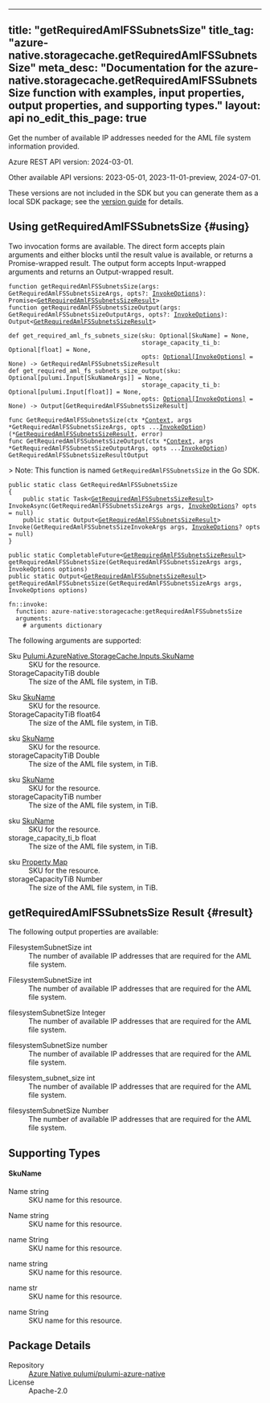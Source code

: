 
---
title: "getRequiredAmlFSSubnetsSize"
title_tag: "azure-native.storagecache.getRequiredAmlFSSubnetsSize"
meta_desc: "Documentation for the azure-native.storagecache.getRequiredAmlFSSubnetsSize function with examples, input properties, output properties, and supporting types."
layout: api
no_edit_this_page: true
---



<!-- WARNING: this file was generated by Pulumi Docs Generator. -->
<!-- Do not edit by hand unless you're certain you know what you are doing! -->

Get the number of available IP addresses needed for the AML file system information provided.

Azure REST API version: 2024-03-01.

Other available API versions: 2023-05-01, 2023-11-01-preview, 2024-07-01.

These versions are not included in the SDK but you can generate them as a local SDK package; see the [version guide](../../../version-guide/#accessing-any-api-version-via-local-packages) for details.




## Using getRequiredAmlFSSubnetsSize {#using}

Two invocation forms are available. The direct form accepts plain
arguments and either blocks until the result value is available, or
returns a Promise-wrapped result. The output form accepts
Input-wrapped arguments and returns an Output-wrapped result.

<div>
<pulumi-chooser type="language" options="csharp,go,typescript,python,yaml,java"></pulumi-chooser>
</div>


<div>
<pulumi-choosable type="language" values="javascript,typescript">
<div class="highlight"
><pre class="chroma"><code class="language-typescript" data-lang="typescript"
><span class="k">function </span>getRequiredAmlFSSubnetsSize<span class="p">(</span><span class="nx">args</span><span class="p">:</span> <span class="nx">GetRequiredAmlFSSubnetsSizeArgs</span><span class="p">,</span> <span class="nx">opts</span><span class="p">?:</span> <span class="nx"><a href="/docs/reference/pkg/nodejs/pulumi/pulumi/#InvokeOptions">InvokeOptions</a></span><span class="p">): Promise&lt;<span class="nx"><a href="#result">GetRequiredAmlFSSubnetsSizeResult</a></span>></span
><span class="k">
function </span>getRequiredAmlFSSubnetsSizeOutput<span class="p">(</span><span class="nx">args</span><span class="p">:</span> <span class="nx">GetRequiredAmlFSSubnetsSizeOutputArgs</span><span class="p">,</span> <span class="nx">opts</span><span class="p">?:</span> <span class="nx"><a href="/docs/reference/pkg/nodejs/pulumi/pulumi/#InvokeOptions">InvokeOptions</a></span><span class="p">): Output&lt;<span class="nx"><a href="#result">GetRequiredAmlFSSubnetsSizeResult</a></span>></span
></code></pre></div>
</pulumi-choosable>
</div>


<div>
<pulumi-choosable type="language" values="python">
<div class="highlight"><pre class="chroma"><code class="language-python" data-lang="python"
><span class="k">def </span>get_required_aml_fs_subnets_size<span class="p">(</span><span class="nx">sku</span><span class="p">:</span> <span class="nx">Optional[SkuName]</span> = None<span class="p">,</span>
                                     <span class="nx">storage_capacity_ti_b</span><span class="p">:</span> <span class="nx">Optional[float]</span> = None<span class="p">,</span>
                                     <span class="nx">opts</span><span class="p">:</span> <span class="nx"><a href="/docs/reference/pkg/python/pulumi/#pulumi.InvokeOptions">Optional[InvokeOptions]</a></span> = None<span class="p">) -&gt;</span> <span>GetRequiredAmlFSSubnetsSizeResult</span
><span class="k">
def </span>get_required_aml_fs_subnets_size_output<span class="p">(</span><span class="nx">sku</span><span class="p">:</span> <span class="nx">Optional[pulumi.Input[SkuNameArgs]]</span> = None<span class="p">,</span>
                                     <span class="nx">storage_capacity_ti_b</span><span class="p">:</span> <span class="nx">Optional[pulumi.Input[float]]</span> = None<span class="p">,</span>
                                     <span class="nx">opts</span><span class="p">:</span> <span class="nx"><a href="/docs/reference/pkg/python/pulumi/#pulumi.InvokeOptions">Optional[InvokeOptions]</a></span> = None<span class="p">) -&gt;</span> <span>Output[GetRequiredAmlFSSubnetsSizeResult]</span
></code></pre></div>
</pulumi-choosable>
</div>


<div>
<pulumi-choosable type="language" values="go">
<div class="highlight"><pre class="chroma"><code class="language-go" data-lang="go"
><span class="k">func </span>GetRequiredAmlFSSubnetsSize<span class="p">(</span><span class="nx">ctx</span><span class="p"> *</span><span class="nx"><a href="https://pkg.go.dev/github.com/pulumi/pulumi/sdk/v3/go/pulumi?tab=doc#Context">Context</a></span><span class="p">,</span> <span class="nx">args</span><span class="p"> *</span><span class="nx">GetRequiredAmlFSSubnetsSizeArgs</span><span class="p">,</span> <span class="nx">opts</span><span class="p"> ...</span><span class="nx"><a href="https://pkg.go.dev/github.com/pulumi/pulumi/sdk/v3/go/pulumi?tab=doc#InvokeOption">InvokeOption</a></span><span class="p">) (*<span class="nx"><a href="#result">GetRequiredAmlFSSubnetsSizeResult</a></span>, error)</span
><span class="k">
func </span>GetRequiredAmlFSSubnetsSizeOutput<span class="p">(</span><span class="nx">ctx</span><span class="p"> *</span><span class="nx"><a href="https://pkg.go.dev/github.com/pulumi/pulumi/sdk/v3/go/pulumi?tab=doc#Context">Context</a></span><span class="p">,</span> <span class="nx">args</span><span class="p"> *</span><span class="nx">GetRequiredAmlFSSubnetsSizeOutputArgs</span><span class="p">,</span> <span class="nx">opts</span><span class="p"> ...</span><span class="nx"><a href="https://pkg.go.dev/github.com/pulumi/pulumi/sdk/v3/go/pulumi?tab=doc#InvokeOption">InvokeOption</a></span><span class="p">) GetRequiredAmlFSSubnetsSizeResultOutput</span
></code></pre></div>

&gt; Note: This function is named `GetRequiredAmlFSSubnetsSize` in the Go SDK.

</pulumi-choosable>
</div>


<div>
<pulumi-choosable type="language" values="csharp">
<div class="highlight"><pre class="chroma"><code class="language-csharp" data-lang="csharp"><span class="k">public static class </span><span class="nx">GetRequiredAmlFSSubnetsSize </span><span class="p">
{</span><span class="k">
    public static </span>Task&lt;<span class="nx"><a href="#result">GetRequiredAmlFSSubnetsSizeResult</a></span>> <span class="p">InvokeAsync(</span><span class="nx">GetRequiredAmlFSSubnetsSizeArgs</span><span class="p"> </span><span class="nx">args<span class="p">,</span> <span class="nx"><a href="/docs/reference/pkg/dotnet/Pulumi/Pulumi.InvokeOptions.html">InvokeOptions</a></span><span class="p">? </span><span class="nx">opts = null<span class="p">)</span><span class="k">
    public static </span>Output&lt;<span class="nx"><a href="#result">GetRequiredAmlFSSubnetsSizeResult</a></span>> <span class="p">Invoke(</span><span class="nx">GetRequiredAmlFSSubnetsSizeInvokeArgs</span><span class="p"> </span><span class="nx">args<span class="p">,</span> <span class="nx"><a href="/docs/reference/pkg/dotnet/Pulumi/Pulumi.InvokeOptions.html">InvokeOptions</a></span><span class="p">? </span><span class="nx">opts = null<span class="p">)</span><span class="p">
}</span></code></pre></div>
</pulumi-choosable>
</div>


<div>
<pulumi-choosable type="language" values="java">
<div class="highlight"><pre class="chroma"><code class="language-java" data-lang="java"><span class="k">public static CompletableFuture&lt;<span class="nx"><a href="#result">GetRequiredAmlFSSubnetsSizeResult</a></span>> </span>getRequiredAmlFSSubnetsSize<span class="p">(</span><span class="nx">GetRequiredAmlFSSubnetsSizeArgs</span><span class="p"> </span><span class="nx">args<span class="p">,</span> <span class="nx">InvokeOptions</span><span class="p"> </span><span class="nx">options<span class="p">)</span>
<span class="k">public static Output&lt;<span class="nx"><a href="#result">GetRequiredAmlFSSubnetsSizeResult</a></span>> </span>getRequiredAmlFSSubnetsSize<span class="p">(</span><span class="nx">GetRequiredAmlFSSubnetsSizeArgs</span><span class="p"> </span><span class="nx">args<span class="p">,</span> <span class="nx">InvokeOptions</span><span class="p"> </span><span class="nx">options<span class="p">)</span>
</code></pre></div>
</pulumi-choosable>
</div>


<div>
<pulumi-choosable type="language" values="yaml">
<div class="highlight"><pre class="chroma"><code class="language-yaml" data-lang="yaml"><span class="k">fn::invoke:</span>
<span class="k">&nbsp;&nbsp;function:</span> azure-native:storagecache:getRequiredAmlFSSubnetsSize
<span class="k">&nbsp;&nbsp;arguments:</span>
<span class="c">&nbsp;&nbsp;&nbsp;&nbsp;# arguments dictionary</span></code></pre></div>
</pulumi-choosable>
</div>



The following arguments are supported:


<div>
<pulumi-choosable type="language" values="csharp">
<dl class="resources-properties"><dt class="property-optional property-replacement"
            title="Optional">
        <span id="sku_csharp">
<a data-swiftype-name="resource-property" data-swiftype-type="text" href="#sku_csharp" style="color: inherit; text-decoration: inherit;">Sku</a>
</span>
        <span class="property-indicator"></span>
        <span class="property-type"><a href="#skuname">Pulumi.<wbr>Azure<wbr>Native.<wbr>Storage<wbr>Cache.<wbr>Inputs.<wbr>Sku<wbr>Name</a></span>
    </dt>
    <dd>SKU for the resource.</dd><dt class="property-optional"
            title="Optional">
        <span id="storagecapacitytib_csharp">
<a data-swiftype-name="resource-property" data-swiftype-type="text" href="#storagecapacitytib_csharp" style="color: inherit; text-decoration: inherit;">Storage<wbr>Capacity<wbr>Ti<wbr>B</a>
</span>
        <span class="property-indicator"></span>
        <span class="property-type">double</span>
    </dt>
    <dd>The size of the AML file system, in TiB.</dd></dl>
</pulumi-choosable>
</div>

<div>
<pulumi-choosable type="language" values="go">
<dl class="resources-properties"><dt class="property-optional property-replacement"
            title="Optional">
        <span id="sku_go">
<a data-swiftype-name="resource-property" data-swiftype-type="text" href="#sku_go" style="color: inherit; text-decoration: inherit;">Sku</a>
</span>
        <span class="property-indicator"></span>
        <span class="property-type"><a href="#skuname">Sku<wbr>Name</a></span>
    </dt>
    <dd>SKU for the resource.</dd><dt class="property-optional"
            title="Optional">
        <span id="storagecapacitytib_go">
<a data-swiftype-name="resource-property" data-swiftype-type="text" href="#storagecapacitytib_go" style="color: inherit; text-decoration: inherit;">Storage<wbr>Capacity<wbr>Ti<wbr>B</a>
</span>
        <span class="property-indicator"></span>
        <span class="property-type">float64</span>
    </dt>
    <dd>The size of the AML file system, in TiB.</dd></dl>
</pulumi-choosable>
</div>

<div>
<pulumi-choosable type="language" values="java">
<dl class="resources-properties"><dt class="property-optional property-replacement"
            title="Optional">
        <span id="sku_java">
<a data-swiftype-name="resource-property" data-swiftype-type="text" href="#sku_java" style="color: inherit; text-decoration: inherit;">sku</a>
</span>
        <span class="property-indicator"></span>
        <span class="property-type"><a href="#skuname">Sku<wbr>Name</a></span>
    </dt>
    <dd>SKU for the resource.</dd><dt class="property-optional"
            title="Optional">
        <span id="storagecapacitytib_java">
<a data-swiftype-name="resource-property" data-swiftype-type="text" href="#storagecapacitytib_java" style="color: inherit; text-decoration: inherit;">storage<wbr>Capacity<wbr>Ti<wbr>B</a>
</span>
        <span class="property-indicator"></span>
        <span class="property-type">Double</span>
    </dt>
    <dd>The size of the AML file system, in TiB.</dd></dl>
</pulumi-choosable>
</div>

<div>
<pulumi-choosable type="language" values="javascript,typescript">
<dl class="resources-properties"><dt class="property-optional property-replacement"
            title="Optional">
        <span id="sku_nodejs">
<a data-swiftype-name="resource-property" data-swiftype-type="text" href="#sku_nodejs" style="color: inherit; text-decoration: inherit;">sku</a>
</span>
        <span class="property-indicator"></span>
        <span class="property-type"><a href="#skuname">Sku<wbr>Name</a></span>
    </dt>
    <dd>SKU for the resource.</dd><dt class="property-optional"
            title="Optional">
        <span id="storagecapacitytib_nodejs">
<a data-swiftype-name="resource-property" data-swiftype-type="text" href="#storagecapacitytib_nodejs" style="color: inherit; text-decoration: inherit;">storage<wbr>Capacity<wbr>Ti<wbr>B</a>
</span>
        <span class="property-indicator"></span>
        <span class="property-type">number</span>
    </dt>
    <dd>The size of the AML file system, in TiB.</dd></dl>
</pulumi-choosable>
</div>

<div>
<pulumi-choosable type="language" values="python">
<dl class="resources-properties"><dt class="property-optional property-replacement"
            title="Optional">
        <span id="sku_python">
<a data-swiftype-name="resource-property" data-swiftype-type="text" href="#sku_python" style="color: inherit; text-decoration: inherit;">sku</a>
</span>
        <span class="property-indicator"></span>
        <span class="property-type"><a href="#skuname">Sku<wbr>Name</a></span>
    </dt>
    <dd>SKU for the resource.</dd><dt class="property-optional"
            title="Optional">
        <span id="storage_capacity_ti_b_python">
<a data-swiftype-name="resource-property" data-swiftype-type="text" href="#storage_capacity_ti_b_python" style="color: inherit; text-decoration: inherit;">storage_<wbr>capacity_<wbr>ti_<wbr>b</a>
</span>
        <span class="property-indicator"></span>
        <span class="property-type">float</span>
    </dt>
    <dd>The size of the AML file system, in TiB.</dd></dl>
</pulumi-choosable>
</div>

<div>
<pulumi-choosable type="language" values="yaml">
<dl class="resources-properties"><dt class="property-optional property-replacement"
            title="Optional">
        <span id="sku_yaml">
<a data-swiftype-name="resource-property" data-swiftype-type="text" href="#sku_yaml" style="color: inherit; text-decoration: inherit;">sku</a>
</span>
        <span class="property-indicator"></span>
        <span class="property-type"><a href="#skuname">Property Map</a></span>
    </dt>
    <dd>SKU for the resource.</dd><dt class="property-optional"
            title="Optional">
        <span id="storagecapacitytib_yaml">
<a data-swiftype-name="resource-property" data-swiftype-type="text" href="#storagecapacitytib_yaml" style="color: inherit; text-decoration: inherit;">storage<wbr>Capacity<wbr>Ti<wbr>B</a>
</span>
        <span class="property-indicator"></span>
        <span class="property-type">Number</span>
    </dt>
    <dd>The size of the AML file system, in TiB.</dd></dl>
</pulumi-choosable>
</div>




## getRequiredAmlFSSubnetsSize Result {#result}

The following output properties are available:



<div>
<pulumi-choosable type="language" values="csharp">
<dl class="resources-properties"><dt class="property-"
            title="">
        <span id="filesystemsubnetsize_csharp">
<a data-swiftype-name="resource-property" data-swiftype-type="text" href="#filesystemsubnetsize_csharp" style="color: inherit; text-decoration: inherit;">Filesystem<wbr>Subnet<wbr>Size</a>
</span>
        <span class="property-indicator"></span>
        <span class="property-type">int</span>
    </dt>
    <dd>The number of available IP addresses that are required for the AML file system.</dd></dl>
</pulumi-choosable>
</div>

<div>
<pulumi-choosable type="language" values="go">
<dl class="resources-properties"><dt class="property-"
            title="">
        <span id="filesystemsubnetsize_go">
<a data-swiftype-name="resource-property" data-swiftype-type="text" href="#filesystemsubnetsize_go" style="color: inherit; text-decoration: inherit;">Filesystem<wbr>Subnet<wbr>Size</a>
</span>
        <span class="property-indicator"></span>
        <span class="property-type">int</span>
    </dt>
    <dd>The number of available IP addresses that are required for the AML file system.</dd></dl>
</pulumi-choosable>
</div>

<div>
<pulumi-choosable type="language" values="java">
<dl class="resources-properties"><dt class="property-"
            title="">
        <span id="filesystemsubnetsize_java">
<a data-swiftype-name="resource-property" data-swiftype-type="text" href="#filesystemsubnetsize_java" style="color: inherit; text-decoration: inherit;">filesystem<wbr>Subnet<wbr>Size</a>
</span>
        <span class="property-indicator"></span>
        <span class="property-type">Integer</span>
    </dt>
    <dd>The number of available IP addresses that are required for the AML file system.</dd></dl>
</pulumi-choosable>
</div>

<div>
<pulumi-choosable type="language" values="javascript,typescript">
<dl class="resources-properties"><dt class="property-"
            title="">
        <span id="filesystemsubnetsize_nodejs">
<a data-swiftype-name="resource-property" data-swiftype-type="text" href="#filesystemsubnetsize_nodejs" style="color: inherit; text-decoration: inherit;">filesystem<wbr>Subnet<wbr>Size</a>
</span>
        <span class="property-indicator"></span>
        <span class="property-type">number</span>
    </dt>
    <dd>The number of available IP addresses that are required for the AML file system.</dd></dl>
</pulumi-choosable>
</div>

<div>
<pulumi-choosable type="language" values="python">
<dl class="resources-properties"><dt class="property-"
            title="">
        <span id="filesystem_subnet_size_python">
<a data-swiftype-name="resource-property" data-swiftype-type="text" href="#filesystem_subnet_size_python" style="color: inherit; text-decoration: inherit;">filesystem_<wbr>subnet_<wbr>size</a>
</span>
        <span class="property-indicator"></span>
        <span class="property-type">int</span>
    </dt>
    <dd>The number of available IP addresses that are required for the AML file system.</dd></dl>
</pulumi-choosable>
</div>

<div>
<pulumi-choosable type="language" values="yaml">
<dl class="resources-properties"><dt class="property-"
            title="">
        <span id="filesystemsubnetsize_yaml">
<a data-swiftype-name="resource-property" data-swiftype-type="text" href="#filesystemsubnetsize_yaml" style="color: inherit; text-decoration: inherit;">filesystem<wbr>Subnet<wbr>Size</a>
</span>
        <span class="property-indicator"></span>
        <span class="property-type">Number</span>
    </dt>
    <dd>The number of available IP addresses that are required for the AML file system.</dd></dl>
</pulumi-choosable>
</div>




## Supporting Types


<h4 id="skuname">Sku<wbr>Name</h4>



<div>
<pulumi-choosable type="language" values="csharp">
<dl class="resources-properties"><dt class="property-optional"
            title="Optional">
        <span id="name_csharp">
<a data-swiftype-name="resource-property" data-swiftype-type="text" href="#name_csharp" style="color: inherit; text-decoration: inherit;">Name</a>
</span>
        <span class="property-indicator"></span>
        <span class="property-type">string</span>
    </dt>
    <dd>SKU name for this resource.</dd></dl>
</pulumi-choosable>
</div>

<div>
<pulumi-choosable type="language" values="go">
<dl class="resources-properties"><dt class="property-optional"
            title="Optional">
        <span id="name_go">
<a data-swiftype-name="resource-property" data-swiftype-type="text" href="#name_go" style="color: inherit; text-decoration: inherit;">Name</a>
</span>
        <span class="property-indicator"></span>
        <span class="property-type">string</span>
    </dt>
    <dd>SKU name for this resource.</dd></dl>
</pulumi-choosable>
</div>

<div>
<pulumi-choosable type="language" values="java">
<dl class="resources-properties"><dt class="property-optional"
            title="Optional">
        <span id="name_java">
<a data-swiftype-name="resource-property" data-swiftype-type="text" href="#name_java" style="color: inherit; text-decoration: inherit;">name</a>
</span>
        <span class="property-indicator"></span>
        <span class="property-type">String</span>
    </dt>
    <dd>SKU name for this resource.</dd></dl>
</pulumi-choosable>
</div>

<div>
<pulumi-choosable type="language" values="javascript,typescript">
<dl class="resources-properties"><dt class="property-optional"
            title="Optional">
        <span id="name_nodejs">
<a data-swiftype-name="resource-property" data-swiftype-type="text" href="#name_nodejs" style="color: inherit; text-decoration: inherit;">name</a>
</span>
        <span class="property-indicator"></span>
        <span class="property-type">string</span>
    </dt>
    <dd>SKU name for this resource.</dd></dl>
</pulumi-choosable>
</div>

<div>
<pulumi-choosable type="language" values="python">
<dl class="resources-properties"><dt class="property-optional"
            title="Optional">
        <span id="name_python">
<a data-swiftype-name="resource-property" data-swiftype-type="text" href="#name_python" style="color: inherit; text-decoration: inherit;">name</a>
</span>
        <span class="property-indicator"></span>
        <span class="property-type">str</span>
    </dt>
    <dd>SKU name for this resource.</dd></dl>
</pulumi-choosable>
</div>

<div>
<pulumi-choosable type="language" values="yaml">
<dl class="resources-properties"><dt class="property-optional"
            title="Optional">
        <span id="name_yaml">
<a data-swiftype-name="resource-property" data-swiftype-type="text" href="#name_yaml" style="color: inherit; text-decoration: inherit;">name</a>
</span>
        <span class="property-indicator"></span>
        <span class="property-type">String</span>
    </dt>
    <dd>SKU name for this resource.</dd></dl>
</pulumi-choosable>
</div>





<h2 id="package-details">Package Details</h2>
<dl class="package-details">
	<dt>Repository</dt>
	<dd><a href="https://github.com/pulumi/pulumi-azure-native">Azure Native pulumi/pulumi-azure-native</a></dd>
	<dt>License</dt>
	<dd>Apache-2.0</dd>
</dl>

